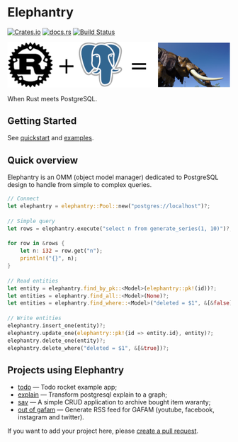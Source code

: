 # Elephantry

[![Crates.io](https://img.shields.io/crates/v/elephantry)](https://crates.io/crates/elephantry)
[![docs.rs](https://img.shields.io/badge/docs-latest-blue.svg)](https://docs.rs/elephantry)
[![Build Status](https://gitlab.com/elephantry/elephantry/badges/master/pipeline.svg)](https://gitlab.com/elephantry/elephantry/commits/master)

![](docs/logo.png)

When Rust meets PostgreSQL.

## Getting Started

See [quickstart](docs/quickstart.md) and [examples](core/examples).

## Quick overview

Elephantry is an OMM (object model manager) dedicated to PostgreSQL design to
handle from simple to complex queries.

```rust
// Connect
let elephantry = elephantry::Pool::new("postgres://localhost")?;

// Simple query
let rows = elephantry.execute("select n from generate_series(1, 10)")?;

for row in &rows {
    let n: i32 = row.get("n");
    println!("{}", n);
}

// Read entities
let entity = elephantry.find_by_pk::<Model>(elephantry::pk!(id))?;
let entities = elephantry.find_all::<Model>(None)?;
let entities = elephantry.find_where::<Model>("deleted = $1", &[&false], None)?;

// Write entities
elephantry.insert_one(entity)?;
elephantry.update_one(elephantry::pk!{id => entity.id}, entity)?;
elephantry.delete_one(entity)?;
elephantry.delete_where("deleted = $1", &[&true])?;
```

## Projects using Elephantry

- [todo](https://github.com/elephantry/todo) — Todo rocket example app;
- [explain](https://github.com/sanpii/explain) — Transform postgresql explain to a graph;
- [sav](https://github.com/sanpii/sav) — A simple CRUD application to archive
    bought item waranty;
- [out of gafam](https://github.com/sanpii/out-of-gafam) — Generate RSS feed for
    GAFAM (youtube, facebook, instagram and twitter).

If you want to add your project here, please [create a pull
request](https://github.com/elephantry/elephantry/pulls).
